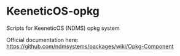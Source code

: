 # KeeneticOS-opkg

Scripts for KeeneticOS (NDMS) opkg system

Official documentation here: https://github.com/ndmsystems/packages/wiki/Opkg-Component
